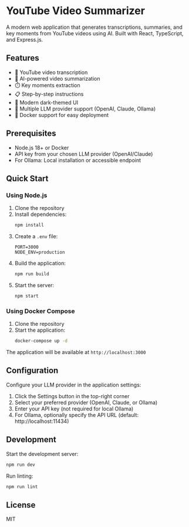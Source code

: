 # YouTube Video Summarizer

A modern web application that generates transcriptions, summaries, and key moments from YouTube videos using AI. Built with React, TypeScript, and Express.js.

## Features

- 🎥 YouTube video transcription
- 📝 AI-powered video summarization
- ⏱️ Key moments extraction
- 📋 Step-by-step instructions
- 🎨 Modern dark-themed UI
- 🔄 Multiple LLM provider support (OpenAI, Claude, Ollama)
- 🐳 Docker support for easy deployment

## Prerequisites

- Node.js 18+ or Docker
- API key from your chosen LLM provider (OpenAI/Claude)
- For Ollama: Local installation or accessible endpoint

## Quick Start

### Using Node.js

1. Clone the repository
2. Install dependencies:
   ```bash
   npm install
   ```
3. Create a `.env` file:
   ```env
   PORT=3000
   NODE_ENV=production
   ```
4. Build the application:
   ```bash
   npm run build
   ```
5. Start the server:
   ```bash
   npm start
   ```

### Using Docker Compose

1. Clone the repository
2. Start the application:
   ```bash
   docker-compose up -d
   ```

The application will be available at `http://localhost:3000`

## Configuration

Configure your LLM provider in the application settings:

1. Click the Settings button in the top-right corner
2. Select your preferred provider (OpenAI, Claude, or Ollama)
3. Enter your API key (not required for local Ollama)
4. For Ollama, optionally specify the API URL (default: http://localhost:11434)

## Development

Start the development server:
```bash
npm run dev
```

Run linting:
```bash
npm run lint
```

## License

MIT